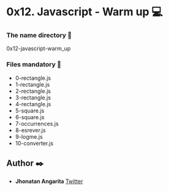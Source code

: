 # 0x12. Javascript - Warm up :computer:

### The name directory :file_folder:

0x12-javascript-warm_up

### Files mandatory :page_facing_up:

* 0-rectangle.js
* 1-rectangle.js
* 2-rectangle.js
* 3-rectangle.js
* 4-rectangle.js
* 5-square.js
* 6-square.js
* 7-occurrences.js
* 8-esrever.js
* 9-logme.js
* 10-converter.js

## Author :black_nib:

* **Jhonatan Angarita**
  	     		[Twitter](https://twitter.com/Alejandro_Angar)